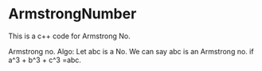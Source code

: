 # ArmstrongNumber

This is a c++ code for Armstrong No.

Armstrong no. Algo:
  Let abc is a No.
  We can say abc is an Armstrong no. if
  a^3 + b^3 + c^3 =abc.
